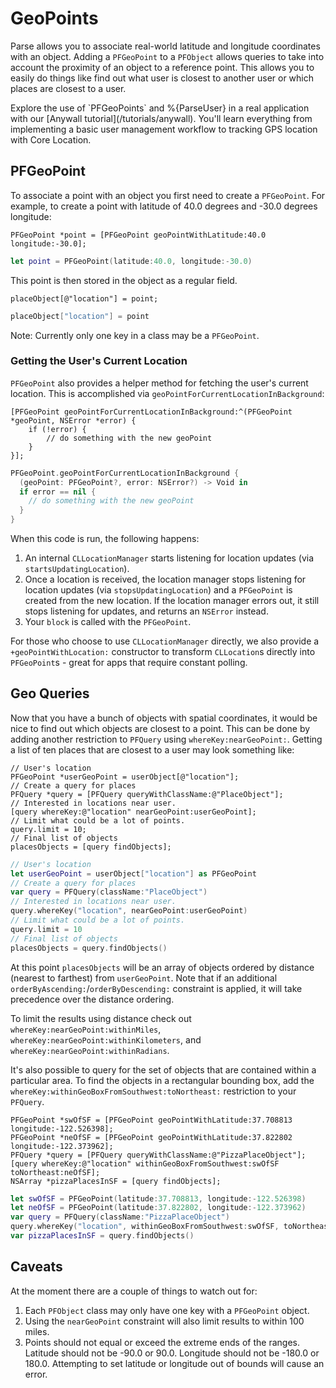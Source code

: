 # GeoPoints

Parse allows you to associate real-world latitude and longitude coordinates with an object.  Adding a `PFGeoPoint` to a `PFObject` allows queries to take into account the proximity of an object to a reference point. This allows you to easily do things like find out what user is closest to another user or which places are closest to a user.

<div class='tip info'><div>
  Explore the use of `PFGeoPoints` and %{ParseUser} in a real application with our [Anywall tutorial](/tutorials/anywall). You'll learn everything from implementing a basic user management workflow to tracking GPS location with Core Location.
</div></div>

## PFGeoPoint

To associate a point with an object you first need to create a `PFGeoPoint`. For example, to create a point with latitude of 40.0 degrees and -30.0 degrees longitude:

```objc
PFGeoPoint *point = [PFGeoPoint geoPointWithLatitude:40.0 longitude:-30.0];
```
```swift
let point = PFGeoPoint(latitude:40.0, longitude:-30.0)
```

This point is then stored in the object as a regular field.

```objc
placeObject[@"location"] = point;
```
```swift
placeObject["location"] = point
```

Note: Currently only one key in a class may be a `PFGeoPoint`.

### Getting the User's Current Location

`PFGeoPoint` also provides a helper method for fetching the user's current location. This is accomplished via `geoPointForCurrentLocationInBackground`:

```objc
[PFGeoPoint geoPointForCurrentLocationInBackground:^(PFGeoPoint *geoPoint, NSError *error) {
    if (!error) {
        // do something with the new geoPoint
    }
}];
```
```swift
PFGeoPoint.geoPointForCurrentLocationInBackground {
  (geoPoint: PFGeoPoint?, error: NSError?) -> Void in
  if error == nil {
    // do something with the new geoPoint
  }
}
```

When this code is run, the following happens:

1.  An internal `CLLocationManager` starts listening for location updates (via `startsUpdatingLocation`).
2.  Once a location is received, the location manager stops listening for location updates (via `stopsUpdatingLocation`) and a `PFGeoPoint` is created from the new location. If the location manager errors out, it still stops listening for updates, and returns an `NSError` instead.
3.  Your `block` is called with the `PFGeoPoint`.

For those who choose to use `CLLocationManager` directly, we also provide a `+geoPointWithLocation:` constructor to transform `CLLocation`s directly into `PFGeoPoint`s - great for apps that require constant polling.

## Geo Queries

Now that you have a bunch of objects with spatial coordinates, it would be nice to find out which objects are closest to a point. This can be done by adding another restriction to `PFQuery` using `whereKey:nearGeoPoint:`. Getting a list of ten places that are closest to a user may look something like:

```objc
// User's location
PFGeoPoint *userGeoPoint = userObject[@"location"];
// Create a query for places
PFQuery *query = [PFQuery queryWithClassName:@"PlaceObject"];
// Interested in locations near user.
[query whereKey:@"location" nearGeoPoint:userGeoPoint];
// Limit what could be a lot of points.
query.limit = 10;
// Final list of objects
placesObjects = [query findObjects];
```
```swift
// User's location
let userGeoPoint = userObject["location"] as PFGeoPoint
// Create a query for places
var query = PFQuery(className:"PlaceObject")
// Interested in locations near user.
query.whereKey("location", nearGeoPoint:userGeoPoint)
// Limit what could be a lot of points.
query.limit = 10
// Final list of objects
placesObjects = query.findObjects()
```

 At this point `placesObjects` will be an array of objects ordered by distance (nearest to farthest) from `userGeoPoint`. Note that if an additional `orderByAscending:`/`orderByDescending:` constraint is applied, it will take precedence over the distance ordering.

 To limit the results using distance check out `whereKey:nearGeoPoint:withinMiles`, `whereKey:nearGeoPoint:withinKilometers`, and `whereKey:nearGeoPoint:withinRadians`.

It's also possible to query for the set of objects that are contained within a particular area. To find the objects in a rectangular bounding box, add the `whereKey:withinGeoBoxFromSouthwest:toNortheast:` restriction to your `PFQuery`.

```objc
PFGeoPoint *swOfSF = [PFGeoPoint geoPointWithLatitude:37.708813 longitude:-122.526398];
PFGeoPoint *neOfSF = [PFGeoPoint geoPointWithLatitude:37.822802 longitude:-122.373962];
PFQuery *query = [PFQuery queryWithClassName:@"PizzaPlaceObject"];
[query whereKey:@"location" withinGeoBoxFromSouthwest:swOfSF toNortheast:neOfSF];
NSArray *pizzaPlacesInSF = [query findObjects];
```
```swift
let swOfSF = PFGeoPoint(latitude:37.708813, longitude:-122.526398)
let neOfSF = PFGeoPoint(latitude:37.822802, longitude:-122.373962)
var query = PFQuery(className:"PizzaPlaceObject")
query.whereKey("location", withinGeoBoxFromSouthwest:swOfSF, toNortheast:neOfSF)
var pizzaPlacesInSF = query.findObjects()
```

## Caveats

At the moment there are a couple of things to watch out for:

1.  Each `PFObject` class may only have one key with a `PFGeoPoint` object.
2.  Using the `nearGeoPoint` constraint will also limit results to within 100 miles.
3.  Points should not equal or exceed the extreme ends of the ranges. Latitude should not be -90.0 or 90.0. Longitude should not be -180.0 or 180.0. Attempting to set latitude or longitude out of bounds will cause an error.
